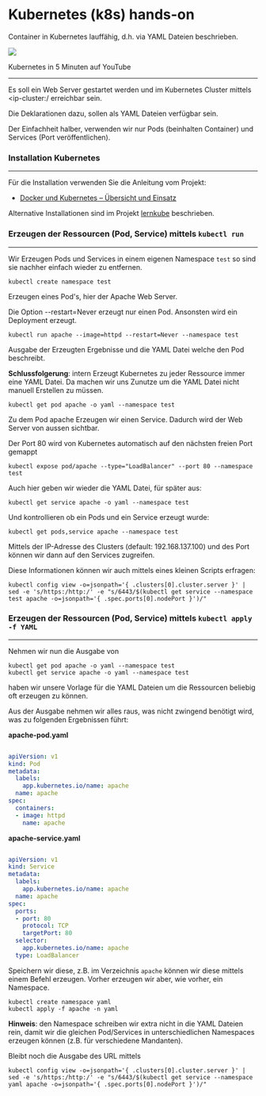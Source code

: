 Kubernetes (k8s) hands-on
=========================

Container in Kubernetes lauffähig, d.h. via YAML Dateien beschrieben.

[![](https://img.youtube.com/vi/PH-2FfFD2PU/0.jpg)](https://www.youtube.com/watch?v=PH-2FfFD2PU)

Kubernetes in 5 Minuten auf YouTube

---

Es soll ein Web Server gestartet werden und im Kubernetes Cluster mittels <ip-cluster:/<port> erreichbar sein.

Die Deklarationen dazu, sollen als YAML Dateien verfügbar sein.

Der Einfachheit halber, verwenden wir nur Pods (beinhalten Container) und Services (Port veröffentlichen).

### Installation Kubernetes
***

Für die Installation verwenden Sie die Anleitung vom Projekt:

* [Docker und Kubernetes – Übersicht und Einsatz](https://github.com/mc-b/duk)

Alternative Installationen sind im Projekt [lernkube](https://github.com/mc-b/lernkube#alternativen) beschrieben.

### Erzeugen der Ressourcen (Pod, Service) mittels `kubectl run`
***

Wir Erzeugen Pods und Services in einem eigenen Namespace `test` so sind sie nachher einfach wieder zu entfernen.

	kubectl create namespace test
	
Erzeugen eines Pod's, hier der Apache Web Server.

Die Option --restart=Never erzeugt nur einen Pod. Ansonsten wird ein Deployment erzeugt.	
	
	kubectl run apache --image=httpd --restart=Never --namespace test

Ausgabe der Erzeugten Ergebnisse und die YAML Datei welche den Pod beschreibt. 

**Schlussfolgerung**: intern Erzeugt Kubernetes zu jeder Ressource immer eine YAML Datei. Da machen wir uns Zunutze um die YAML Datei nicht manuell Erstellen zu müssen. 

	kubectl get pod apache -o yaml --namespace test
	
Zu dem Pod apache Erzeugen wir einen Service. Dadurch wird der Web Server von aussen sichtbar.

Der Port 80 wird von Kubernetes automatisch auf den nächsten freien Port gemappt

	kubectl expose pod/apache --type="LoadBalancer" --port 80 --namespace test
	
Auch hier geben wir wieder die YAML Datei, für später aus:
	
	kubectl get service apache -o yaml --namespace test
	
Und kontrollieren ob ein Pods und ein Service erzeugt wurde:

	kubectl get pods,service apache --namespace test
	
Mittels der IP-Adresse des Clusters (default: 192.168.137.100) und des Port können wir dann auf den Services zugreifen.

Diese Informationen können wir auch mittels eines kleinen Scripts erfragen:
	
	kubectl config view -o=jsonpath='{ .clusters[0].cluster.server }' | sed -e 's/https:/http:/' -e "s/6443/$(kubectl get service --namespace test apache -o=jsonpath='{ .spec.ports[0].nodePort }')/"
	
### Erzeugen der Ressourcen (Pod, Service) mittels `kubectl apply -f YAML`
***	

Nehmen wir nun die Ausgabe von 
	
	kubectl get pod apache -o yaml --namespace test
	kubectl get service apache -o yaml --namespace test	
	
haben wir unsere Vorlage für die YAML Dateien um die Ressourcen beliebig oft erzeugen zu können.

Aus der Ausgabe nehmen wir alles raus, was nicht zwingend benötigt wird, was zu folgenden Ergebnissen führt:

**apache-pod.yaml**

```YAML

apiVersion: v1
kind: Pod
metadata:
  labels:
    app.kubernetes.io/name: apache
  name: apache
spec:
  containers:
  - image: httpd
    name: apache
```

**apache-service.yaml**

```YAML

apiVersion: v1
kind: Service
metadata:
  labels:
    app.kubernetes.io/name: apache
  name: apache
spec:
  ports:
  - port: 80
    protocol: TCP
    targetPort: 80
  selector:
    app.kubernetes.io/name: apache
  type: LoadBalancer
```

Speichern wir diese, z.B. im Verzeichnis `apache` können wir diese mittels einem Befehl erzeugen. Vorher erzeugen wir aber, wie vorher, ein Namespace.

	kubectl create namespace yaml
	kubectl apply -f apache -n yaml
	
**Hinweis**: den Namespace schreiben wir extra nicht in die YAML Dateien rein, damit wir die gleichen Pod/Services in unterschiedlichen Namespaces erzeugen können (z.B. für verschiedene Mandanten).

Bleibt noch die Ausgabe des URL mittels

	kubectl config view -o=jsonpath='{ .clusters[0].cluster.server }' | sed -e 's/https:/http:/' -e "s/6443/$(kubectl get service --namespace yaml apache -o=jsonpath='{ .spec.ports[0].nodePort }')/"



	
	
